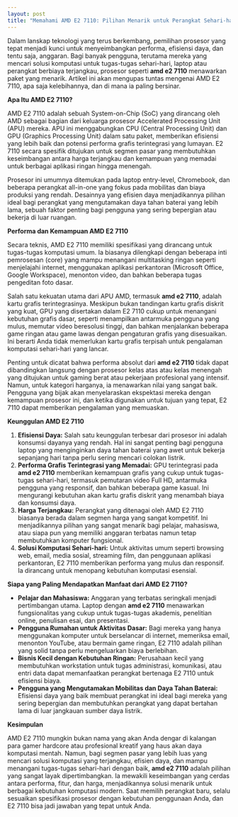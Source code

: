```yaml
---
layout: post
title: "Memahami AMD E2 7110: Pilihan Menarik untuk Perangkat Sehari-hari"
---
```


Dalam lanskap teknologi yang terus berkembang, pemilihan prosesor yang tepat menjadi kunci untuk menyeimbangkan performa, efisiensi daya, dan tentu saja, anggaran. Bagi banyak pengguna, terutama mereka yang mencari solusi komputasi untuk tugas-tugas sehari-hari, laptop atau perangkat berbiaya terjangkau, prosesor seperti **amd e2 7110** menawarkan paket yang menarik. Artikel ini akan mengupas tuntas mengenai AMD E2 7110, apa saja kelebihannya, dan di mana ia paling bersinar.

**Apa Itu AMD E2 7110?**

AMD E2 7110 adalah sebuah System-on-Chip (SoC) yang dirancang oleh AMD sebagai bagian dari keluarga prosesor Accelerated Processing Unit (APU) mereka. APU ini menggabungkan CPU (Central Processing Unit) dan GPU (Graphics Processing Unit) dalam satu paket, memberikan efisiensi yang lebih baik dan potensi performa grafis terintegrasi yang lumayan. E2 7110 secara spesifik ditujukan untuk segmen pasar yang membutuhkan keseimbangan antara harga terjangkau dan kemampuan yang memadai untuk berbagai aplikasi ringan hingga menengah.

Prosesor ini umumnya ditemukan pada laptop entry-level, Chromebook, dan beberapa perangkat all-in-one yang fokus pada mobilitas dan biaya produksi yang rendah. Desainnya yang efisien daya menjadikannya pilihan ideal bagi perangkat yang mengutamakan daya tahan baterai yang lebih lama, sebuah faktor penting bagi pengguna yang sering bepergian atau bekerja di luar ruangan.

**Performa dan Kemampuan AMD E2 7110**

Secara teknis, AMD E2 7110 memiliki spesifikasi yang dirancang untuk tugas-tugas komputasi umum. Ia biasanya dilengkapi dengan beberapa inti pemrosesan (core) yang mampu menangani multitasking ringan seperti menjelajahi internet, menggunakan aplikasi perkantoran (Microsoft Office, Google Workspace), menonton video, dan bahkan beberapa tugas pengeditan foto dasar.

Salah satu kekuatan utama dari APU AMD, termasuk **amd e2 7110**, adalah kartu grafis terintegrasinya. Meskipun bukan tandingan kartu grafis diskrit yang kuat, GPU yang disertakan dalam E2 7110 cukup untuk menangani kebutuhan grafis dasar, seperti menampilkan antarmuka pengguna yang mulus, memutar video beresolusi tinggi, dan bahkan menjalankan beberapa game ringan atau game lawas dengan pengaturan grafis yang disesuaikan. Ini berarti Anda tidak memerlukan kartu grafis terpisah untuk pengalaman komputasi sehari-hari yang lancar.

Penting untuk dicatat bahwa performa absolut dari **amd e2 7110** tidak dapat dibandingkan langsung dengan prosesor kelas atas atau kelas menengah yang ditujukan untuk gaming berat atau pekerjaan profesional yang intensif. Namun, untuk kategori harganya, ia menawarkan nilai yang sangat baik. Pengguna yang bijak akan menyelaraskan ekspektasi mereka dengan kemampuan prosesor ini, dan ketika digunakan untuk tujuan yang tepat, E2 7110 dapat memberikan pengalaman yang memuaskan.

**Keunggulan AMD E2 7110**

1.  **Efisiensi Daya:** Salah satu keunggulan terbesar dari prosesor ini adalah konsumsi dayanya yang rendah. Hal ini sangat penting bagi pengguna laptop yang menginginkan daya tahan baterai yang awet untuk bekerja sepanjang hari tanpa perlu sering mencari colokan listrik.
2.  **Performa Grafis Terintegrasi yang Memadai:** GPU terintegrasi pada **amd e2 7110** memberikan kemampuan grafis yang cukup untuk tugas-tugas sehari-hari, termasuk pemutaran video Full HD, antarmuka pengguna yang responsif, dan bahkan beberapa game kasual. Ini mengurangi kebutuhan akan kartu grafis diskrit yang menambah biaya dan konsumsi daya.
3.  **Harga Terjangkau:** Perangkat yang ditenagai oleh AMD E2 7110 biasanya berada dalam segmen harga yang sangat kompetitif. Ini menjadikannya pilihan yang sangat menarik bagi pelajar, mahasiswa, atau siapa pun yang memiliki anggaran terbatas namun tetap membutuhkan komputer fungsional.
4.  **Solusi Komputasi Sehari-hari:** Untuk aktivitas umum seperti browsing web, email, media sosial, streaming film, dan penggunaan aplikasi perkantoran, E2 7110 memberikan performa yang mulus dan responsif. Ia dirancang untuk menopang kebutuhan komputasi esensial.

**Siapa yang Paling Mendapatkan Manfaat dari AMD E2 7110?**

*   **Pelajar dan Mahasiswa:** Anggaran yang terbatas seringkali menjadi pertimbangan utama. Laptop dengan **amd e2 7110** menawarkan fungsionalitas yang cukup untuk tugas-tugas akademis, penelitian online, penulisan esai, dan presentasi.
*   **Pengguna Rumahan untuk Aktivitas Dasar:** Bagi mereka yang hanya menggunakan komputer untuk berselancar di internet, memeriksa email, menonton YouTube, atau bermain game ringan, E2 7110 adalah pilihan yang solid tanpa perlu mengeluarkan biaya berlebihan.
*   **Bisnis Kecil dengan Kebutuhan Ringan:** Perusahaan kecil yang membutuhkan workstation untuk tugas administrasi, komunikasi, atau entri data dapat memanfaatkan perangkat bertenaga E2 7110 untuk efisiensi biaya.
*   **Pengguna yang Mengutamakan Mobilitas dan Daya Tahan Baterai:** Efisiensi daya yang baik membuat perangkat ini ideal bagi mereka yang sering bepergian dan membutuhkan perangkat yang dapat bertahan lama di luar jangkauan sumber daya listrik.

**Kesimpulan**

AMD E2 7110 mungkin bukan nama yang akan Anda dengar di kalangan para gamer hardcore atau profesional kreatif yang haus akan daya komputasi mentah. Namun, bagi segmen pasar yang lebih luas yang mencari solusi komputasi yang terjangkau, efisien daya, dan mampu menangani tugas-tugas sehari-hari dengan baik, **amd e2 7110** adalah pilihan yang sangat layak dipertimbangkan. Ia mewakili keseimbangan yang cerdas antara performa, fitur, dan harga, menjadikannya solusi menarik untuk berbagai kebutuhan komputasi modern. Saat memilih perangkat baru, selalu sesuaikan spesifikasi prosesor dengan kebutuhan penggunaan Anda, dan E2 7110 bisa jadi jawaban yang tepat untuk Anda.
